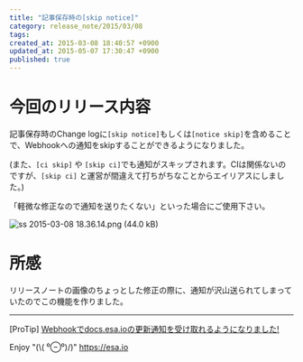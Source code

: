 ```yaml
---
title: "記事保存時の[skip notice]"
category: release_note/2015/03/08
tags: 
created_at: 2015-03-08 18:40:57 +0900
updated_at: 2015-05-07 17:30:47 +0900
published: true
---
```


# 今回のリリース内容

記事保存時のChange logに`[skip notice]`もしくは`[notice skip]`を含めることで、Webhookへの通知をskipすることができるようになりました。

(また、`[ci skip]` や `[skip ci]`でも通知がスキップされます。CIは関係ないのですが、`[skip ci]` と運営が間違えて打ちがちなことからエイリアスにしました。)

「軽微な修正なので通知を送りたくない」といった場合にご使用下さい。

![ss 2015-03-08 18.36.14.png (44.0 kB)](https://img.esa.io/uploads/production/attachments/105/2015/03/08/1/9bd484de-5ac7-4262-8ac2-8cd48d91672a.png)

# 所感
リリースノートの画像のちょっとした修正の際に、通知が沢山送られてしまっていたのでこの機能を作りました。


---
[ProTip] [Webhookでdocs.esa.ioの更新通知を受け取れるようになりました!](/posts/73) 

Enjoy "(\\( ⁰⊖⁰)/)"
https://esa.io
